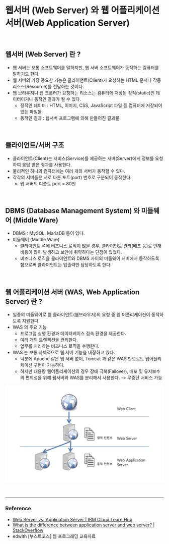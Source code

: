 # 웹서버 (Web Server) 와 웹 어플리케이션 서버(Web Application Server)


<br>

## 웹서버 (Web Server) 란 ?
- 웹 서버는 보통 소프트웨어를 말하지만, 웹 서버 소프트웨어가 동작하는 컴퓨터를 말하기도 한다.
- 웹 서버의 가장 중요한 기능은 클라이언트(Client)가 요청하는 HTML 문서나 각종 리소스(Resource)를 전달하는 것이다.
- 웹 브라우저나 웹 크롤러가 요청하는 리소스는 컴퓨터에 저장된 정적(static)인 데이터이거나 동적인 결과가 될 수 있다.
	 - 정적인 데이터 : HTML, 이미지, CSS, JavaScript 파일 등 컴퓨터에 저장되어있는 파일들
	 - 동적인 결과 : 웹서버 프로그램에 의해 만들어진 결과물


<br>

## 클라이언트/서버 구조
- 클라이언트(Client)는 서비스(Service)를 제공하는 서버(Server)에게 정보를 요청하여 응답 받은 결과를 사용한다.
- 물리적인 하나의 컴퓨터에는 여러 개의 서버가 동작할 수 있다.
- 각각의 서버들은 서로 다른 포트(port) 번호로 구분되어 동작한다.
	 - 웹 서버의 디폴트 port = 80번


<br>

## DBMS (Database Management System) 와 미들웨어 (Middle Ware)
- DBMS : MySQL, MariaDB 등이 있다.
- 미들웨어 (Middle Ware)
	 - 클라이언트 쪽에 비즈니스 로직이 많을 경우, 클라이언트 관리(배포 등)로 인해 비용이 많이 발생하고 보안에 취약하다는 단점이 있었다.
	 - 비즈니스 로직을 클라이언트와 DBMS 사이의 미들웨어 서버에서 동작하도록 함으로써 클라이언트는 입출력만 담당하도록 한다.


<br>

## 웹 어플리케이션 서버 (WAS, Web Application Server) 란 ?
- 일종의 미들웨어로 웹 클라이언트(웹브라우저)의 요청 중 웹 어플리케이션이 동작하도록 지원한다.
- WAS 의 주요 기능
	 - 프로그램 실행 환경과 데이터베이스 접속 환경을 제공한다.
	 - 여러 개의 트랜젝션을 관리한다.
	 - 업무를 처리하는 비즈니스 로직을 수행한다.
- WAS 는 보통 자체적으로 웹 서버 기능을 내장하고 있다.
	 - 덕분에 Apache 같은 웹 서버 없이, Tomcat 과 같은 WAS 만으로도 웹어플리케이션 구현이 가능하다.
	 - 하지만 대용량 웹어플리케이션의 경우 장애 극복(Failover), 배포 및 유지보수의 편의성을 위해 웹서버와 WAS를 분리해서 사용한다.  -> 무중단 서비스 가능


![webServer](./../img/webServer.png)


<br>

---

### Reference

- [Web Server vs. Application Server | IBM Cloud Learn Hub](https://www.ibm.com/cloud/learn/web-server-vs-application-server)
- [What is the difference between application server and web server? | StackOverflow](https://stackoverflow.com/questions/936197/what-is-the-difference-between-application-server-and-web-server)
- edwith \[부스트코스\] 웹 프로그래밍 교육자료

